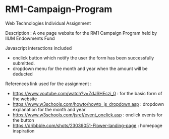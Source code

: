 # RM1-Campaign-Program
Web Technologies Individual Assignment

Description : A one page website for the RM1 Campaign Program held by IIUM Endowments Fund 

Javascript interactions included 
- onclick button which notify the user the form has been successfully submitted.
- dropdown menu for the month and year when the amount will be deducted

References link used for the assignment : 
* https://www.youtube.com/watch?v=ZdJSHEczi_0 : for the basic form of the website
* https://www.w3schools.com/howto/howto_js_dropdown.asp : dropdown explanation for the month and year
* https://www.w3schools.com/jsref/event_onclick.asp : onclick events for the button
* https://dribbble.com/shots/23039051-Flower-landing-page : homepage inspiration 



